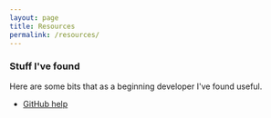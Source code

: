 ```yaml
---
layout: page
title: Resources
permalink: /resources/
---
```

### Stuff I've found
Here are some bits that as a beginning developer I've found useful.
<ul>
<li> <a href="https://help.github.com/articles/good-resources-for-learning-git-and-github"> GitHub help </a> 

